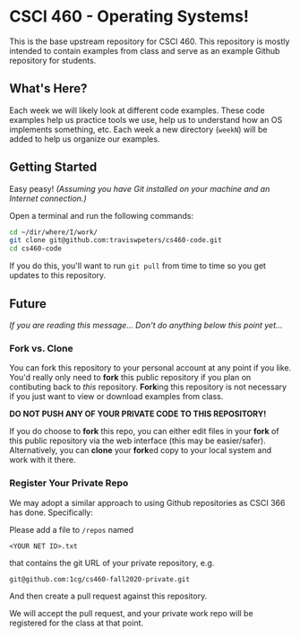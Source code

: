 # CSCI 460 - Operating Systems!

This is the base upstream repository for CSCI 460. 
This repository is mostly intended to contain examples from class and serve as an example Github repository for students. 

## What's Here?

Each week we will likely look at different code examples. 
These code examples help us practice tools we use, help us to understand how an OS implements something, etc. 
Each week a new directory (`weekN`) will be added to help us organize our examples. 

## Getting Started

Easy peasy! *(Assuming you have Git installed on your machine and an Internet connection.)*

Open a terminal and run the following commands:

```bash
cd ~/dir/where/I/work/
git clone git@github.com:traviswpeters/cs460-code.git
cd cs460-code
```

If you do this, you'll want to run `git pull` from time to time so you get updates to this repository. 

## Future

*If you are reading this message... Don't do anything below this point yet...*

### Fork vs. Clone

You can fork this repository to your personal account at any point if you like. 
You'd really only need to **fork** this public repository if you plan on contibuting back to *this* repository. 
**Fork**ing this repository is not necessary if you just want to view or download examples from class.

**DO NOT PUSH ANY OF YOUR PRIVATE CODE TO THIS REPOSITORY!**

If you do choose to **fork** this repo, you can either edit files in your **fork** of this public repository via the web interface (this may be easier/safer). 
Alternatively, you can **clone** your **fork**ed copy to your local system and work with it there. 

### Register Your Private Repo

We may adopt a similar approach to using Github repositories as CSCI 366 has done. Specifically:

Please add a file to `/repos` named

```
<YOUR NET ID>.txt
```

that contains the git URL of your private repository, e.g.

```bash
git@github.com:1cg/cs460-fall2020-private.git
```

And then create a pull request against this repository.

We will accept the pull request, and your private work repo will be registered for the class at that point.
